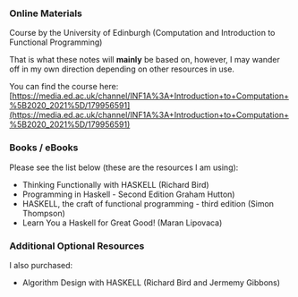 ### Online Materials

Course by the University of Edinburgh (Computation and Introduction to Functional Programming)

That is what these notes will **mainly** be based on, however, I may wander off in my own direction depending on other resources in use.

You can find the course here: [https://media.ed.ac.uk/channel/INF1A%3A+Introduction+to+Computation+%5B2020_2021%5D/179956591](https://media.ed.ac.uk/channel/INF1A%3A+Introduction+to+Computation+%5B2020_2021%5D/179956591)

### Books / eBooks

Please see the list below (these are the resources I am using):

* Thinking Functionally with HASKELL (Richard Bird)
* Programming in Haskell - Second Edition Graham Hutton)
* HASKELL, the craft of functional programming - third edition (Simon Thompson)
* Learn You a Haskell for Great Good! (Maran Lipovaca)

### Additional Optional Resources

I also purchased:

* Algorithm Design with HASKELL (Richard Bird and Jermemy Gibbons)
